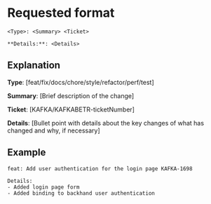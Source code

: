 # Requested format

```
<Type>: <Summary> <Ticket>

**Details:**: <Details>
```

## Explanation

**Type**: [feat/fix/docs/chore/style/refactor/perf/test]

**Summary**: [Brief description of the change]

**Ticket**: [KAFKA/KAFKABETR-ticketNumber]

**Details**: [Bullet point with details about the key changes of what has changed
and why, if necessary]

## Example

```
feat: Add user authentication for the login page KAFKA-1698

Details:
- Added login page form
- Added binding to backhand user authentication

```
